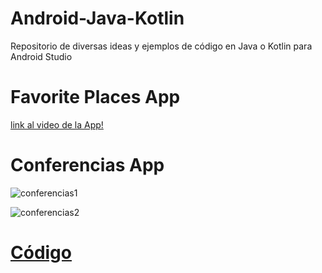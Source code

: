 # Android-Java-Kotlin
Repositorio de diversas ideas y ejemplos de código en Java o Kotlin para Android Studio 

# Favorite Places App
[link al video de la App!](https://vimeo.com/454766458)

# Conferencias App
![conferencias1](https://firebasestorage.googleapis.com/v0/b/matiasnnr-repository.appspot.com/o/Gifs%2Fconferencias1.gif?alt=media&token=2ba4baa8-bf7b-40d4-ab46-1d49255d7e06)

![conferencias2](https://firebasestorage.googleapis.com/v0/b/matiasnnr-repository.appspot.com/o/Gifs%2Fconferencias2.gif?alt=media&token=b3627fd1-fb9f-45d9-a08e-337939ed30cb)

# [Código](https://github.com/matiasnnr/Android-Java-Kotlin/tree/master/Conferencias)
